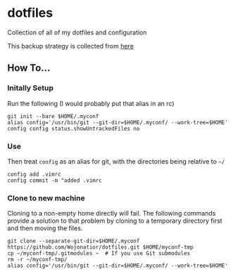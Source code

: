 # dotfiles
Collection of all of my dotfiles and configuration


This backup strategy is collected from [here](https://news.ycombinator.com/item?id=11071754)

## How To...
### Initally Setup
Run the following (I would probably put that alias in an rc)
```
git init --bare $HOME/.myconf
alias config='/usr/bin/git --git-dir=$HOME/.myconf/ --work-tree=$HOME'
config config status.showUntrackedFiles no
```
### Use
Then treat `config` as an alias for git, with the directories being relative to `~/`

```
config add .vimrc
config commit -m "added .vimrc
```
### Clone to new machine
Cloning to a non-empty home directly will fail. The following commands provide a solution to that problem by cloning to a temporary directory first and then moving the files.
```
git clone --separate-git-dir=$HOME/.myconf https://github.com/Wojonatior/dotfiles.git $HOME/myconf-tmp
cp ~/myconf-tmp/.gitmodules ~  # If you use Git submodules
rm -r ~/myconf-tmp/
alias config='/usr/bin/git --git-dir=$HOME/.myconf/ --work-tree=$HOME'
```
